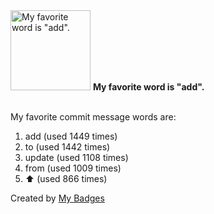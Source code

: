 <img src="https://my-badges.github.io/my-badges/favorite-word.png" alt="My favorite word is &quot;add&quot;." title="My favorite word is &quot;add&quot;." width="128">
<strong>My favorite word is &quot;add&quot;.</strong>
<br><br>

My favorite commit message words are:

1. add (used 1449 times)
2. to (used 1442 times)
3. update (used 1108 times)
4. from (used 1009 times)
5. :arrow_up: (used 866 times)


Created by <a href="https://github.com/my-badges/my-badges">My Badges</a>